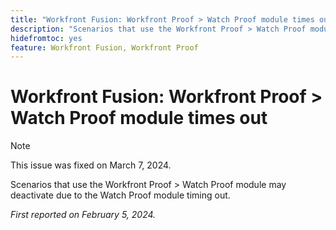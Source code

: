 ```yaml
---
title: "Workfront Fusion: Workfront Proof > Watch Proof module times out"
description: "Scenarios that use the Workfront Proof > Watch Proof module may deactivate due to the Watch Proof module timing out."
hidefromtoc: yes
feature: Workfront Fusion, Workfront Proof
---
```


# Workfront Fusion: Workfront Proof > Watch Proof module times out

>[!NOTE]
>
>This issue was fixed on March 7, 2024.

Scenarios that use the Workfront Proof > Watch Proof module may deactivate due to the Watch Proof module timing out.

_First reported on February 5, 2024._
